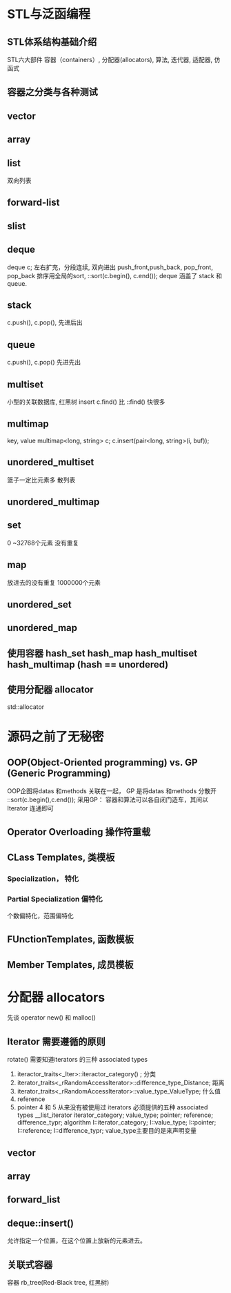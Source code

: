 # STL与泛函编程
## STL体系结构基础介绍
STL六大部件
容器（containers）, 分配器(allocators), 算法, 迭代器, 适配器, 仿函式
## 容器之分类与各种测试
## vector
## array
## list 
双向列表
## forward-list
## slist
## deque
deque<string> c;
左右扩充，分段连续, 双向进出 push_front,push_back, pop_front, pop_back
排序用全局的sort, ::sort(c.begin(), c.end());
deque 涵盖了 stack 和 queue.

## stack
c.push(), c.pop(), 先进后出

## queue
c.push(), c.pop() 先进先出

## multiset 
小型的关联数据库, 红黑树
insert 
c.find() 比 ::find() 快很多

## multimap
key, value
multimap<long, string> c; 
c.insert(pair<long, string>(i, buf));

## unordered_multiset
篮子一定比元素多
散列表
## unordered_multimap

## set
0 ~32768个元素 没有重复
## map
放进去的没有重复 1000000个元素
## unordered_set
## unordered_map

## 使用容器 hash_set hash_map hash_multiset hash_multimap (hash == unordered) 

## 使用分配器 allocator
std::allocator

# 源码之前了无秘密

## OOP(Object-Oriented programming) vs. GP (Generic Programming)
OOP企图将datas 和methods 关联在一起， GP 是将datas 和methods 分散开
::sort(c.begin(),c.end());
采用GP：
容器和算法可以各自闭门造车，其间以Iterator 连通即可
## Operator Overloading 操作符重载

## CLass Templates, 类模板
### Specialization， 特化
### Partial Specialization 偏特化
个数偏特化，范围偏特化
## FUnctionTemplates, 函数模板
## Member Templates, 成员模板

# 分配器 allocators
先谈 operator new() 和 malloc()

## Iterator 需要遵循的原则
rotate() 需要知道iterators 的三种 associated types
1. iteractor_traits<_Iter>::iteractor_category() ; 分类
2. iterator_traits<_rRandomAccessIterator>::difference_type_Distance; 距离
3. iterator_traits<_rRandomAccessIterator>::value_type_ValueType; 什么值
4. reference
5. pointer
4 和 5 从来没有被使用过
iterators 必须提供的五种 associated types
__list_iterator
iterator_category; value_type; pointer; reference; difference_typr; 
algorithm 
I::iterator_category; I::value_type; I::pointer; I::reference; I::difference_typr;
value_type主要目的是来声明变量

## vector

## array
## forward_list
## deque<T>::insert()
允许指定一个位置，在这个位置上放新的元素进去。
  
  
## 关联式容器
容器 rb_tree(Red-Black tree, 红黑树)
